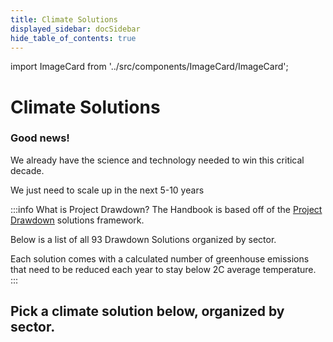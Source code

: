 ```yaml
---
title: Climate Solutions
displayed_sidebar: docSidebar
hide_table_of_contents: true
---
```

import ImageCard from '../src/components/ImageCard/ImageCard';

# Climate Solutions

### Good news!

We already have the science and technology needed to win this critical decade.

We just need to scale up in the next 5-10 years

:::info What is Project Drawdown?
The Handbook is based off of the [Project Drawdown](drawdown.org) solutions framework.

Below is a list of all 93 Drawdown Solutions organized by sector.

Each solution comes with a calculated number of greenhouse emissions that need to be reduced each year to stay below 2C average temperature.
:::


## **Pick a climate solution below, organized by sector.**

<div style={{ display: 'flex', flexWrap: 'wrap'}}>

  <ImageCard 
        title="Electricity"
        description="In order to electrify everything with zero emissions, we need to upgrade our entire infrastructure"
        imageUrl="img/electricity.png"
        linkUrl="/sector-electricity"
    />
    <ImageCard 
        title="Food, Agriculture, and Land Use"
        description="Food waste, forest protection, meat production, all play a major role"
        imageUrl="img/food-agriculture-and-land-use.jpg"
        linkUrl="sector-food-agriculture-and-land-use"
    />
    <ImageCard 
        title="Industry"
        description="Materials such as cement, steel, and iron all need new manufacturing processes"
        imageUrl="/img/industry.jpg"
        linkUrl="sector-industry"
    />
    <ImageCard 
        title="Transportation"
        description="Electrification as well as the promotion of public transit and urban design"
        imageUrl="/img/transportation.jpeg"
        linkUrl="sector-transportation"
    />
    <ImageCard 
        title="Buildings"
        description="Heating, cooling, electricity and more. All need to be reimagined"
        imageUrl="/img/buildings.jpg"
        linkUrl="sector-buildings"
    />
    <ImageCard 
        title="Land Sinks"
        description="Carbon sequestration through plants, soil, and other living systems"
        imageUrl="/img/land-sinks.jpg"
        linkUrl="sector-land-sinks"
    />
    <ImageCard 
        title="Coastal and Ocean Sinks"
        description="Coastal and ocean sinks can absorb and sequester large amounts of carbon dioxide"
        imageUrl="/img/coastal-and-ocean-sinks.png"
        linkUrl="sector-coastal-and-ocean-sinks"
    />
    <ImageCard 
        title="Engineered Sinks"
        description="Creating new mechanical systems for capturing carbon in addition to natural sinks"
        imageUrl="/img/biochar-production.jpg"
        linkUrl="sector-engineered-sinks"
    />
    <ImageCard 
        title="Health and Education"
        description="Ensuring an equitable transition, building resilience, and fostering informed decision-making"
        imageUrl="/img/healthy-lifestyle.jpg"
        linkUrl="sector-health-and-education"
    />
    <ImageCard 
        title="Climate Adaptation"
        description="We need to quickly adjust and respond to the impacts of climate change"
        imageUrl="/img/adaptation.jpg"
        linkUrl="sector-climate-adaptation"
    />
    <ImageCard 
        title="Media and Journalism"
        description="Essential to drive systemic change, mobilize public support, and hold those in power accountable"
        imageUrl="/img/journalism.jpg"
        linkUrl="sector-media-and-journalism"
    />
    <ImageCard 
        title="Advocacy or Policy"
        description="Ensuring we have enough funding and political support. Reforming bureaucratic systems that slow down progress"
        imageUrl="/img/advocacy-and-policy.jpg"
        linkUrl="sector-advocacy-or-policy"
    />

</div>